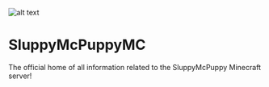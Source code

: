 ![alt text](https://i.imgur.com/BUuVByG.png "Banner")

# SluppyMcPuppyMC
The official home of all information related to the SluppyMcPuppy Minecraft server!

